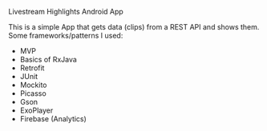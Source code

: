 Livestream Highlights Android App

This is a simple App that gets data (clips) from a REST API and shows them.
Some frameworks/patterns I used: 

- MVP
- Basics of RxJava
- Retrofit
- JUnit
- Mockito
- Picasso
- Gson
- ExoPlayer
- Firebase (Analytics)
